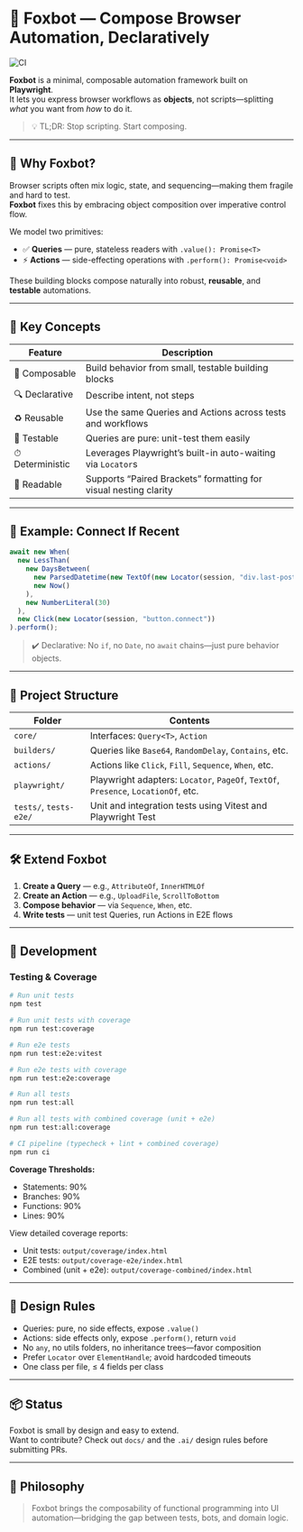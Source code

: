# 🦊 Foxbot — Compose Browser Automation, Declaratively

![CI](https://github.com/andriyshevchenko/foxbot/actions/workflows/ci.yml/badge.svg)

**Foxbot** is a minimal, composable automation framework built on **Playwright**.  
It lets you express browser workflows as **objects**, not scripts—splitting _what_ you want from _how_ to do it.

> 💡 TL;DR: Stop scripting. Start composing.

---

## 🧠 Why Foxbot?

Browser scripts often mix logic, state, and sequencing—making them fragile and hard to test.  
**Foxbot** fixes this by embracing object composition over imperative control flow.

We model two primitives:

- ✅ **Queries** — pure, stateless readers with `.value(): Promise<T>`
- ⚡ **Actions** — side-effecting operations with `.perform(): Promise<void>`

These building blocks compose naturally into robust, **reusable**, and **testable** automations.

---

## 🧩 Key Concepts

| Feature          | Description                                                      |
| ---------------- | ---------------------------------------------------------------- |
| 🔁 Composable    | Build behavior from small, testable building blocks              |
| 🔍 Declarative   | Describe intent, not steps                                       |
| ♻️ Reusable      | Use the same Queries and Actions across tests and workflows      |
| 🧪 Testable      | Queries are pure: unit-test them easily                          |
| ⏱ Deterministic | Leverages Playwright’s built-in auto-waiting via `Locator`s      |
| 📖 Readable      | Supports “Paired Brackets” formatting for visual nesting clarity |

---

## 🚀 Example: Connect If Recent

```ts
await new When(
  new LessThan(
    new DaysBetween(
      new ParsedDatetime(new TextOf(new Locator(session, "div.last-post time"))),
      new Now()
    ),
    new NumberLiteral(30)
  ),
  new Click(new Locator(session, "button.connect"))
).perform();
```

> ✔️ Declarative: No `if`, no `Date`, no `await` chains—just pure behavior objects.

---

## 📁 Project Structure

| Folder                 | Contents                                                                           |
| ---------------------- | ---------------------------------------------------------------------------------- |
| `core/`                | Interfaces: `Query<T>`, `Action`                                                   |
| `builders/`            | Queries like `Base64`, `RandomDelay`, `Contains`, etc.                             |
| `actions/`             | Actions like `Click`, `Fill`, `Sequence`, `When`, etc.                             |
| `playwright/`          | Playwright adapters: `Locator`, `PageOf`, `TextOf`, `Presence`, `LocationOf`, etc. |
| `tests/`, `tests-e2e/` | Unit and integration tests using Vitest and Playwright Test                        |

---

## 🛠️ Extend Foxbot

1. **Create a Query** — e.g., `AttributeOf`, `InnerHTMLOf`
2. **Create an Action** — e.g., `UploadFile`, `ScrollToBottom`
3. **Compose behavior** — via `Sequence`, `When`, etc.
4. **Write tests** — unit test Queries, run Actions in E2E flows

---

## 🧪 Development

### Testing & Coverage

```bash
# Run unit tests
npm test

# Run unit tests with coverage
npm run test:coverage

# Run e2e tests
npm run test:e2e:vitest

# Run e2e tests with coverage
npm run test:e2e:coverage

# Run all tests
npm run test:all

# Run all tests with combined coverage (unit + e2e)
npm run test:all:coverage

# CI pipeline (typecheck + lint + combined coverage)
npm run ci
```

**Coverage Thresholds:**

- Statements: 90%
- Branches: 90%
- Functions: 90%
- Lines: 90%

View detailed coverage reports:

- Unit tests: `output/coverage/index.html`
- E2E tests: `output/coverage-e2e/index.html`
- Combined (unit + e2e): `output/coverage-combined/index.html`

---

## 📏 Design Rules

- Queries: pure, no side effects, expose `.value()`
- Actions: side effects only, expose `.perform()`, return `void`
- No `any`, no utils folders, no inheritance trees—favor composition
- Prefer `Locator` over `ElementHandle`; avoid hardcoded timeouts
- One class per file, ≤ 4 fields per class

---

## 📦 Status

Foxbot is small by design and easy to extend.  
Want to contribute? Check out `docs/` and the `.ai/` design rules before submitting PRs.

---

## 💬 Philosophy

> Foxbot brings the composability of functional programming into UI automation—bridging the gap between tests, bots, and domain logic.
